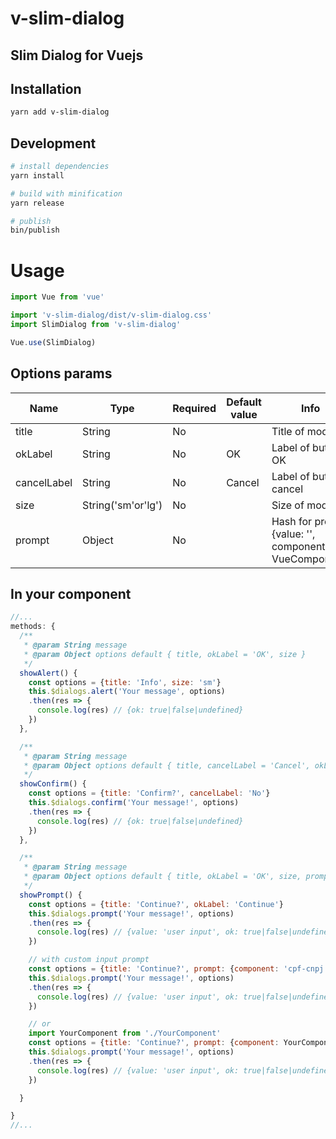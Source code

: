 # v-slim-dialog

## Slim Dialog for Vuejs

## Installation

```bash
yarn add v-slim-dialog
```

## Development

```bash
# install dependencies
yarn install

# build with minification
yarn release

# publish
bin/publish
```

# Usage

```js
import Vue from 'vue'

import 'v-slim-dialog/dist/v-slim-dialog.css'
import SlimDialog from 'v-slim-dialog'

Vue.use(SlimDialog)
```

## Options params

| Name        | Type               | Required | Default value | Info                                                 |
| ----------- | ------------------ | -------- | ------------- | ---------------------------------------------------- |
| title       | String             | No       |               | Title of modal                                       |
| okLabel     | String             | No       | OK            | Label of button OK                                   |
| cancelLabel | String             | No       | Cancel        | Label of button cancel                               |
| size        | String('sm'or'lg') | No       |               | Size of modal                                        |
| prompt      | Object             | No       |               | Hash for prompt {value: '', component: VueComponent} |


## In your component

```js
//...
methods: {
  /**
   * @param String message
   * @param Object options default { title, okLabel = 'OK', size }
   */
  showAlert() {
    const options = {title: 'Info', size: 'sm'}
    this.$dialogs.alert('Your message', options)
    .then(res => {
      console.log(res) // {ok: true|false|undefined}
    })
  },

  /**
   * @param String message
   * @param Object options default { title, cancelLabel = 'Cancel', okLabel = 'OK', size }
   */
  showConfirm() {
    const options = {title: 'Confirm?', cancelLabel: 'No'}
    this.$dialogs.confirm('Your message!', options)
    .then(res => {
      console.log(res) // {ok: true|false|undefined}
    })
  },

  /**
   * @param String message
   * @param Object options default { title, okLabel = 'OK', size, prompt }
   */
  showPrompt() {
    const options = {title: 'Continue?', okLabel: 'Continue'}
    this.$dialogs.prompt('Your message!', options)
    .then(res => {
      console.log(res) // {value: 'user input', ok: true|false|undefined}
    })

    // with custom input prompt
    const options = {title: 'Continue?', prompt: {component: 'cpf-cnpj'}}
    this.$dialogs.prompt('Your message!', options)
    .then(res => {
      console.log(res) // {value: 'user input', ok: true|false|undefined}
    })

    // or
    import YourComponent from './YourComponent'
    const options = {title: 'Continue?', prompt: {component: YourComponent}}
    this.$dialogs.prompt('Your message!', options)
    .then(res => {
      console.log(res) // {value: 'user input', ok: true|false|undefined}
    })

  }

}
//...
```
